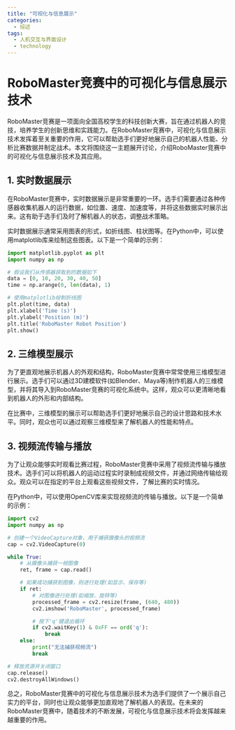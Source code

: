 ```yaml
---  
title: "可视化与信息展示"  
categories:  
  - 综述  
tags: 
  - 人机交互与界面设计 
  - technology  
---  
```


# RoboMaster竞赛中的可视化与信息展示技术

RoboMaster竞赛是一项面向全国高校学生的科技创新大赛，旨在通过机器人的竞技，培养学生的创新思维和实践能力。在RoboMaster竞赛中，可视化与信息展示技术发挥着至关重要的作用，它可以帮助选手们更好地展示自己的机器人性能、分析比赛数据并制定战术。本文将围绕这一主题展开讨论，介绍RoboMaster竞赛中的可视化与信息展示技术及其应用。

## 1. 实时数据展示

在RoboMaster竞赛中，实时数据展示是非常重要的一环。选手们需要通过各种传感器收集机器人的运行数据，如位置、速度、加速度等，并将这些数据实时展示出来。这有助于选手们及时了解机器人的状态，调整战术策略。

实时数据展示通常采用图表的形式，如折线图、柱状图等。在Python中，可以使用matplotlib库来绘制这些图表。以下是一个简单的示例：

```python
import matplotlib.pyplot as plt
import numpy as np

# 假设我们从传感器获取到的数据如下
data = [0, 10, 20, 30, 40, 50]
time = np.arange(0, len(data), 1)

# 使用matplotlib绘制折线图
plt.plot(time, data)
plt.xlabel('Time (s)')
plt.ylabel('Position (m)')
plt.title('RoboMaster Robot Position')
plt.show()
```

## 2. 三维模型展示

为了更直观地展示机器人的外观和结构，RoboMaster竞赛中常常使用三维模型进行展示。选手们可以通过3D建模软件(如Blender、Maya等)制作机器人的三维模型，并将其导入到RoboMaster竞赛的可视化系统中。这样，观众可以更清晰地看到机器人的外形和内部结构。

在比赛中，三维模型的展示可以帮助选手们更好地展示自己的设计思路和技术水平。同时，观众也可以通过观察三维模型来了解机器人的性能和特点。

## 3. 视频流传输与播放

为了让观众能够实时观看比赛过程，RoboMaster竞赛中采用了视频流传输与播放技术。选手们可以将机器人的运动过程实时录制成视频文件，并通过网络传输给观众。观众可以在指定的平台上观看这些视频文件，了解比赛的实时情况。

在Python中，可以使用OpenCV库来实现视频流的传输与播放。以下是一个简单的示例：

```python
import cv2
import numpy as np

# 创建一个VideoCapture对象，用于捕获摄像头的视频流
cap = cv2.VideoCapture(0)

while True:
    # 从摄像头捕获一帧图像
    ret, frame = cap.read()

    # 如果成功捕获到图像，则进行处理(如显示、保存等)
    if ret:
        # 对图像进行处理(如缩放、旋转等)
        processed_frame = cv2.resize(frame, (640, 480))
        cv2.imshow('RoboMaster', processed_frame)

        # 按下'q'键退出循环
        if cv2.waitKey(1) & 0xFF == ord('q'):
            break
    else:
        print("无法捕获视频流")
        break

# 释放资源并关闭窗口
cap.release()
cv2.destroyAllWindows()
```

总之，RoboMaster竞赛中的可视化与信息展示技术为选手们提供了一个展示自己实力的平台，同时也让观众能够更加直观地了解机器人的表现。在未来的RoboMaster竞赛中，随着技术的不断发展，可视化与信息展示技术将会发挥越来越重要的作用。 
